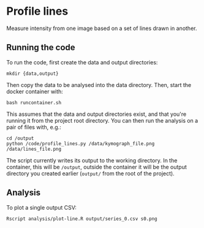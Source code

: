 # Profile lines

Measure intensity from one image based on a set of lines drawn in another.

## Running the code

To run the code, first create the data and output directories:

    mkdir {data,output}
    
Then copy the data to be analysed into the data directory. Then, start the docker container with:

    bash runcontainer.sh
    
This assumes that the data and output directories exist, and that you're running it from the project root directory. You can then run the analysis on a pair of files with, e.g.:

    cd /output
    python /code/profile_lines.py /data/kymograph_file.png /data/lines_file.png
    
The script currently writes its output to the working directory. In the container, this will be ``/output``, outside the container it will be the output directory you created earlier (``output/`` from the root of the project).

## Analysis

To plot a single output CSV:

    Rscript analysis/plot-line.R output/series_0.csv s0.png

